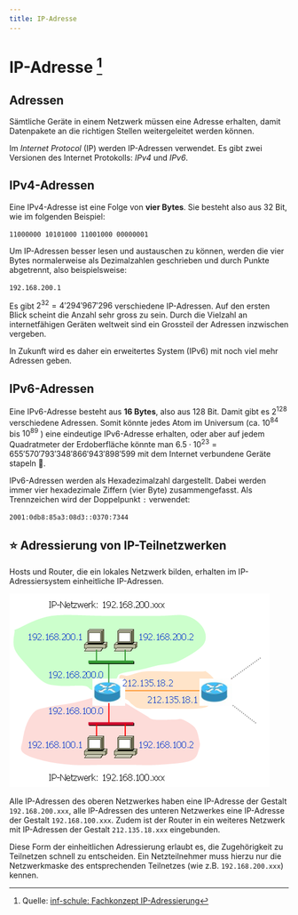 ```yaml
---
title: IP-Adresse
---
```


# IP-Adresse [^1]

## Adressen
Sämtliche Geräte in einem Netzwerk müssen eine Adresse erhalten, damit Datenpakete an die richtigen Stellen weitergeleitet werden können.

Im *Internet Protocol* (IP) werden IP-Adressen verwendet. Es gibt zwei Versionen des Internet Protokolls: *IPv4* und *IPv6*.

## IPv4-Adressen

Eine IPv4-Adresse ist eine Folge von **vier Bytes**. Sie besteht also aus 32 Bit, wie im folgenden Beispiel:

`11000000 10101000 11001000 00000001`

Um IP-Adressen besser lesen und austauschen zu können, werden die vier Bytes normalerweise als Dezimalzahlen geschrieben und durch Punkte abgetrennt, also beispielsweise:

`192.168.200.1`

Es gibt $2^{32} = 4'294'967'296$ verschiedene IP-Adressen. Auf den ersten Blick scheint die Anzahl sehr gross zu sein. Durch die Vielzahl an internetfähigen Geräten weltweit sind ein Grossteil der Adressen inzwischen vergeben.

In Zukunft wird es daher ein erweitertes System (IPv6) mit noch viel mehr Adressen geben.

## IPv6-Adressen
Eine IPv6-Adresse besteht aus **16 Bytes**, also aus 128 Bit. Damit gibt es $2^{128}$ verschiedene Adressen. Somit könnte jedes Atom im Universum (ca. $10^{84}$ bis $10^{89}$ ) eine eindeutige IPv6-Adresse erhalten, oder aber auf jedem Quadratmeter der Erdoberfläche könnte man $6.5\cdot10^{23} = 655'570'793'348'866'943'898'599$ mit dem Internet verbundene Geräte stapeln 🤪.

IPv6-Adressen werden als Hexadezimalzahl dargestellt. Dabei werden immer vier hexadezimale Ziffern (vier Byte) zusammengefasst. Als Trennzeichen wird der Doppelpunkt ` : ` verwendet:

`2001:0db8:85a3:08d3::0370:7344`

## ⭐ Adressierung von IP-Teilnetzwerken

Hosts und Router, die ein lokales Netzwerk bilden, erhalten im IP-Adressiersystem einheitliche IP-Adressen.

![](images/ip-netzwerk.png)

Alle IP-Adressen des oberen Netzwerkes haben eine IP-Adresse der Gestalt `192.168.200.xxx`, alle IP-Adressen des unteren Netzwerkes eine IP-Adresse der Gestalt `192.168.100.xxx`. Zudem ist der Router in ein weiteres Netzwerk mit IP-Adressen der Gestalt `212.135.18.xxx` eingebunden.

Diese Form der einheitlichen Adressierung erlaubt es, die Zugehörigkeit zu Teilnetzen schnell zu entscheiden. Ein Netzteilnehmer muss hierzu nur die Netzwerkmaske des entsprechenden Teilnetzes (wie z.B. `192.168.200.xxx`) kennen.



[^1]: Quelle: [inf-schule: Fachkonzept IP-Adressierung](https://www.inf-schule.de/rechnernetze/vermittlung/fachkonzept_ipadressierung)
